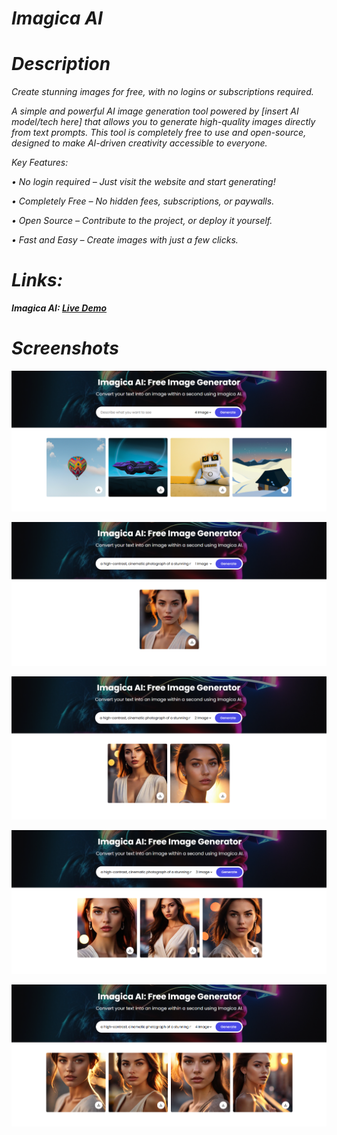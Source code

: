 # <i>
# Imagica AI
# Description
<i>Create stunning images for free, with no logins or subscriptions required.

A simple and powerful AI image generation tool powered by [insert AI model/tech here] that allows you to generate high-quality images directly from text prompts. This tool is completely free to use and open-source, designed to make AI-driven creativity accessible to everyone.

Key Features:

• No login required – Just visit the website and start generating!

• Completely Free – No hidden fees, subscriptions, or paywalls.

• Open Source – Contribute to the project, or deploy it yourself.

• Fast and Easy – Create images with just a few clicks.

# Links: 
<b>Imagica AI: [Live Demo](https://imagicaai.netlify.app/)


# Screenshots
![Screenshot](Screenshots/UI1.png)

![Screenshot](Screenshots/UI2.png)

![Screenshot](Screenshots/UI3.png)

![Screenshot](Screenshots/UI4.png)

![Screenshot](Screenshots/UI5.png)
